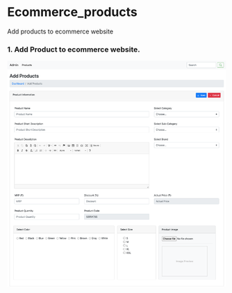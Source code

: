 # Ecommerce_products
Add products to ecommerce website 

### 1. Add Product to ecommerce website. 
![](screensorts/Add_Products.png)
